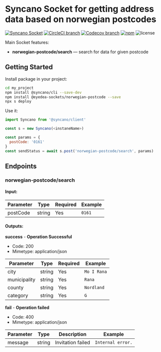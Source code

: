 # Syncano Socket for getting address data based on norwegian postcodes

[![Syncano Socket](https://img.shields.io/badge/syncano-socket-blue.svg)](https://syncano.io)
[![CircleCI branch](https://img.shields.io/circleci/project/github/eyedea-io/syncano-socket-norwegian-postcode/master.svg)](https://circleci.com/gh/eyedea-io/syncano-socket-norwegian-postcode/tree/master)
[![Codecov branch](https://img.shields.io/codecov/c/github/eyedea-io/syncano-socket-norwegian-postcode/master.svg)](https://codecov.io/gh/eyedea-io/syncano-socket-simple-norwegian-postcode)
[![npm](https://img.shields.io/npm/dw/@eyedea-sockets/norwegian-postcode.svg)](https://www.npmjs.com/package/@eyedea-sockets/norwegian-postcode)
![license](https://img.shields.io/github/license/eyedea-io/syncano-socket-norwegian-postcode.svg)

Main Socket features:

* **norwegian-postcode/search** — search for data for given postcode

## Getting Started

Install package in your project:

```sh
cd my_project
npm install @syncano/cli --save-dev
npm install @eyedea-sockets/norwegian-postcode --save
npx s deploy
```

Use it:

```js
import Syncano from '@syncano/client'

const s = new Syncano(<instaneName>)

const params = {
  postCode: '0161'
}
const sendStatus = await s.post('norwegian-postcode/search', params)
```

## Endpoints

### norwegian-postcode/search

#### Input:

|Parameter     | Type | Required  | Example          |
|--------------|------|-----------|------------------|
|postCode      |string|       Yes | `0161`           |

#### Outputs:

**success** - **Operation Successful**

- Code: 200
- Mimetype: application/json

|Parameter     | Type | Required  | Example          |
|--------------|------|-----------|------------------|
|city          |string|       Yes | `Mo I Rana`      |
|municipality  |string|       Yes | `Rana`           |
|county        |string|       Yes | `Nordland`       |
|category      |string|       Yes | `G`              |

**fail** - **Operation failed**

- Code: 400
- Mimetype: application/json

| Parameter | Type   | Description            | Example              |
|-----------|--------|------------------------|----------------------|
| message   | string | Invitation failed      | `Internal error.`    |
